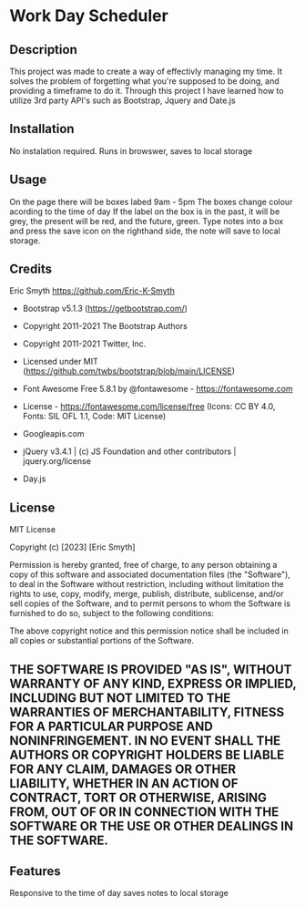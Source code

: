 # Work Day Scheduler



## Description

This project was made to create a way of effectivly managing my time.
It solves the problem of forgetting what you're supposed to be doing, and providing a timeframe to do it.
Through this project I have learned how to utilize 3rd party API's such as Bootstrap, Jquery and Date.js

## Installation

No instalation required. Runs in browswer, saves to local storage

## Usage

On the page there will be boxes labed 9am - 5pm
The boxes change colour acording to the time of day
If the label on the box is in the past, it will be grey, the present will be red, and the future, green.
Type notes into a box and press the save icon on the righthand side, the note will save to local storage.

## Credits

Eric Smyth https://github.com/Eric-K-Smyth

* Bootstrap v5.1.3 (https://getbootstrap.com/)
 * Copyright 2011-2021 The Bootstrap Authors
 * Copyright 2011-2021 Twitter, Inc.
 * Licensed under MIT (https://github.com/twbs/bootstrap/blob/main/LICENSE)

* Font Awesome Free 5.8.1 by @fontawesome - https://fontawesome.com
 * License - https://fontawesome.com/license/free (Icons: CC BY 4.0, Fonts: SIL OFL 1.1, Code: MIT License)

* Googleapis.com

* jQuery v3.4.1 | (c) JS Foundation and other contributors | jquery.org/license

* Day.js


## License

MIT License

Copyright (c) [2023] [Eric Smyth]

Permission is hereby granted, free of charge, to any person obtaining a copy
of this software and associated documentation files (the "Software"), to deal
in the Software without restriction, including without limitation the rights
to use, copy, modify, merge, publish, distribute, sublicense, and/or sell
copies of the Software, and to permit persons to whom the Software is
furnished to do so, subject to the following conditions:

The above copyright notice and this permission notice shall be included in all
copies or substantial portions of the Software.

THE SOFTWARE IS PROVIDED "AS IS", WITHOUT WARRANTY OF ANY KIND, EXPRESS OR
IMPLIED, INCLUDING BUT NOT LIMITED TO THE WARRANTIES OF MERCHANTABILITY,
FITNESS FOR A PARTICULAR PURPOSE AND NONINFRINGEMENT. IN NO EVENT SHALL THE
AUTHORS OR COPYRIGHT HOLDERS BE LIABLE FOR ANY CLAIM, DAMAGES OR OTHER
LIABILITY, WHETHER IN AN ACTION OF CONTRACT, TORT OR OTHERWISE, ARISING FROM,
OUT OF OR IN CONNECTION WITH THE SOFTWARE OR THE USE OR OTHER DEALINGS IN THE
SOFTWARE.
---

## Features

Responsive to the time of day
saves notes to local storage

